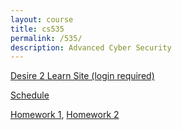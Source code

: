 ```yaml
---
layout: course
title: cs535
permalink: /535/
description: Advanced Cyber Security
---
```


[Desire 2 Learn Site (login required)](https://nmhu.desire2learn.com/d2l/home/28410)

[Schedule](/535/schedule/)

[Homework 1](/535/hw1), [Homework 2](/535/hw2)